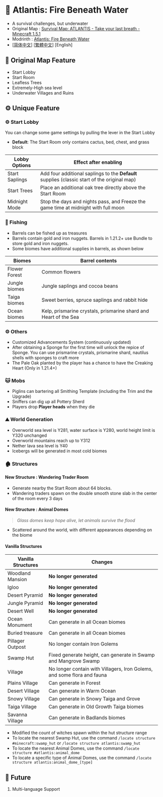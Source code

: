 # 🌊 Atlantis: Fire Beneath Water

- A survival challenges, but underwater
- Original Map : [Survival Map: ATLANTIS - Take your last breath - Minecraft 1.5.1](https://www.planetminecraft.com/project/survival-map-atlantis---take-your-last-breath---minecraft-151/)
- Modrinth : [Atlantis: Fire Beneath Water](https://modrinth.com/datapack/atlantis-firebeneathwater)
- [[简体中文](https://github.com/Mzhuangshao/atlantis/blob/main/README.md)]   [[繁體中文](https://github.com/Mzhuangshao/atlantis/blob/main/README_zh_tw.md)]   [English]

## 🔱 Original Map Feature

- Start Lobby
- Start Room
- Leafless Trees
- Extremely-High sea level
- Underwater Villages and Ruins

## ⚙️ Unique Feature

### ⚙️ Start Lobby

You can change some game settings by pulling the lever in the Start Lobby

- **Default**: The Start Room only contains cactus, bed, chest, and grass block

| Lobby Options  |                                Effect after enabling                                         |
|----------------|----------------------------------------------------------------------------------------------|
| Start Saplings | Add four additional saplings to the **Default** supplies (classic start of the original map) |
| Start Trees    | Place an additional oak tree directly above the Start Room                                   |
| Midnight Mode  | Stop the days and nights pass, and Freeze the game time at midnight with full moon           |

### 🎣 Fishing

- Barrels can be fished up as treasures
- Barrels contain gold and iron nuggets. Barrels in 1.21.2+ use Bundle to store gold and iron nuggets.
- Some biomes have additional supplies in barrels, as shown below

|    Biomes     |                       Barrel contents                            |
|---------------|------------------------------------------------------------------|
| Flower Forest | Common flowers                                                   |
| Jungle biomes | Jungle saplings and cocoa beans                                  |
| Taiga biomes  | Sweet berries, spruce saplings and rabbit hide                   |
| Ocean biomes  | Kelp, prismarine crystals, prismarine shard and Heart of the Sea |

### ⚙️ Others

- Customized Advancements System (continuously updated)
- After obtaining a Sponge for the first time will unlock the repice of Sponge. You can use prismarine crystals, prismarine shard, nautilus shells with sponges to craft more
- The Pale Oak planted by the player has a chance to have the Creaking Heart (Only in 1.21.4+)

### 🐱 Mobs

- Piglins can bartering all Smithing Template (including the Trim and the Upgrade)
- Sniffers can dig up all Pottery Sherd
- Players drop **Player heads** when they die

### ⛰ World Generation

- Overworld sea level is Y281, water surface is Y280, world height limit is Y320 unchanged
- Overworld mountains reach up to Y312
- Nether lava sea level is Y40
- Icebergs will be generated in most cold biomes

### 🏚 Structures

#### New Structure : Wandering Trader Room

- Generate nearby the Start Room about 64 blocks.
- Wandering traders spawn on the double smooth stone slab in the center of the room every 3 days

#### New Structure : Animal Domes

> *Glass domes keep hope alive, let animals survive the flood*

- Scattered around the world, with different appearances depending on the biome

#### Vanilla Structures

| Vanilla Structures |                Changes                                                  |
|------------------- |------------------------------------------------------------------------ |
| Woodland Mansion   | **No longer generated**                                                 |
| Igloo              | **No longer generated**                                                 |
| Desert Pyramid     | **No longer generated**                                                 |
| Jungle Pyramid     | **No longer generated**                                                 |
| Desert Well        | **No longer generated**                                                 |
| Ocean Monument     | Can generate in all Ocean biomes                                        |
| Buried treasure    | Can generate in all Ocean biomes                                        |
| Pillager Outpost   | No longer contain Iron Golems                                           |
| Swamp Hut          | Fixed generate height, can generate in Swamp and Mangrove Swamp         |
| Village            | No longer contain with Villagers, Iron Golems, and some flora and fauna |
| Plains Village     | Can generate in Forest                                                  |
| Desert Village     | Can generate in Warm Ocean                                              |
| Snowy Village      | Can generate in Snowy Taiga and Grove                                   |
| Taiga Village      | Can generate in Old Growth Taiga biomes                                 |
| Savanna Village    | Can generate in Badlands biomes                                         |

- Modified the count of witches spawn within the hut structure range
- To locate the nearest Swamp Hut, use the command `/locate structure #minecraft:swamp_hut` or `/locate structure atlantis:swamp_hut`
- To locate the nearest Animal Domes, use the command `/locate structure #atlantis:animal_dome`
- To locate a specific type of Animal Domes, use the command `/locate structure atlantis:animal_dome_[type]`

## 🎨 Future

1. Multi-language Support
